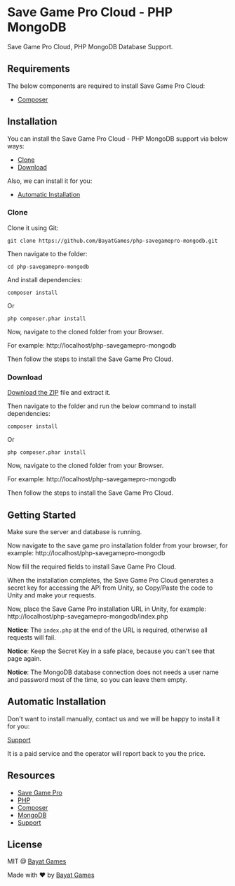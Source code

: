 # Save Game Pro Cloud - PHP MongoDB

Save Game Pro Cloud, PHP MongoDB Database Support.

## Requirements

The below components are required to install Save Game Pro Cloud:

- [Composer](https://getcomposer.org/)

## Installation

You can install the Save Game Pro Cloud - PHP MongoDB support via below ways:

- [Clone](#clone)
- [Download](#download)

Also, we can install it for you:

- [Automatic Installation](#automatic-installation)

### Clone

Clone it using Git:

```
git clone https://github.com/BayatGames/php-savegamepro-mongodb.git
```

Then navigate to the folder:

```
cd php-savegamepro-mongodb
```

And install dependencies:

```
composer install
```

Or

```
php composer.phar install
```

Now, navigate to the cloned folder from your Browser.

For example: http://localhost/php-savegamepro-mongodb

Then follow the steps to install the Save Game Pro Cloud.

### Download

[Download the ZIP](https://github.com/BayatGames/php-savegamepro-mongodb/archive/master.zip) file and extract it.

Then navigate to the folder and run the below command to install dependencies:

```
composer install
```

Or

```
php composer.phar install
```

Now, navigate to the cloned folder from your Browser.

For example: http://localhost/php-savegamepro-mongodb

Then follow the steps to install the Save Game Pro Cloud.

## Getting Started

Make sure the server and database is running.

Now navigate to the save game pro installation folder from your browser, for example: http://localhost/php-savegamepro-mongodb

Now fill the required fields to install Save Game Pro Cloud.

When the installation completes, the Save Game Pro Cloud generates a secret key for accessing the API from Unity, so Copy/Paste the code to Unity and make your requests.

Now, place the Save Game Pro installation URL in Unity, for example: http://localhost/php-savegamepro-mongodb/index.php

**Notice**: The `index.php` at the end of the URL is required, otherwise all requests will fail.

**Notice**: Keep the Secret Key in a safe place, because you can't see that page again.

**Notice**: The MongoDB database connection does not needs a user name and password most of the time, so you can leave them empty.

## Automatic Installation

Don't want to install manually, contact us and we will be happy to install it for you:

[Support](https://github.com/BayatGames/Support)

It is a paid service and the operator will report back to you the price.

## Resources

- [Save Game Pro](https://github.com/BayatGames/SaveGamePro)
- [PHP](http://php.net)
- [Composer](https://getcomposer.org/)
- [MongoDB](https://www.mongodb.com)
- [Support](https://github.com/BayatGames/Support)

## License

MIT @ [Bayat Games](https://github.com/BayatGames)

Made with :heart: by [Bayat Games](https://github.com/BayatGames)
